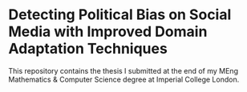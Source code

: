 # Detecting Political Bias on Social Media with Improved Domain Adaptation Techniques

This repository contains the thesis I submitted at the end of my MEng Mathematics & Computer Science degree at Imperial College London.
